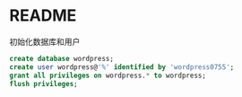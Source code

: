 # README

初始化数据库和用户

```sql
create database wordpress;
create user wordpress@'%' identified by 'wordpress0755';
grant all privileges on wordpress.* to wordpress;
flush privileges;
```
